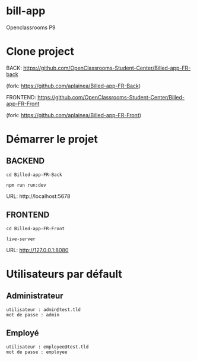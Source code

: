 # bill-app

Openclassrooms P9

# Clone project

BACK: https://github.com/OpenClassrooms-Student-Center/Billed-app-FR-back

(fork: https://github.com/aplainea/Billed-app-FR-Back)

FRONTEND: https://github.com/OpenClassrooms-Student-Center/Billed-app-FR-Front

(fork: https://github.com/aplainea/Billed-app-FR-Front)

# Démarrer le projet

## BACKEND

```
cd Billed-app-FR-Back

npm run run:dev
```

URL: http://localhost:5678

## FRONTEND

```
cd Billed-app-FR-Front

live-server
```

URL: http://127.0.0.1:8080

# Utilisateurs par défault

## Administrateur

```
utilisateur : admin@test.tld
mot de passe : admin
```

## Employé

```
utilisateur : employee@test.tld
mot de passe : employee
```
